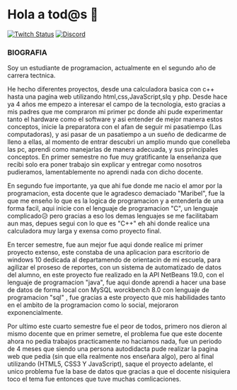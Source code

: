 # Hola a tod@s 👋
[![Twitch Status](https://img.shields.io/twitch/status/mouredev?style=social)](https://www.twitch.tv/mama1ucha)
[![Discord](https://img.shields.io/discord/729672926432985098?style=social&label=Discord&logo=discord)](https://discord.gg/x3Hxp7wZ)

### BIOGRAFIA
Soy un estudiante de programacion, actualmente en el segundo año de carrera tectnica.

He hecho diferentes proyectos, desde una calculadora basica con c++ hasta una pagina web utilizando html,css,JavaScript,slq y php.
Desde hace ya 4 años me empezo a interesar el campo de la tecnologia, esto gracias a mis padres que me compraron mi primer pc donde ahi pude experimentar tanto el hardware como el software y asi entender de mejor manera estos conceptos, inicie la preparatora con el afan de seguir mi pasatiempo (Las computadoras), y asi pasar de un pasatiempo a un sueño de dedicarme de lleno a ellas, al momento de entrar descubri un amplio mundo que conelleba las pc, aprendi como manejarlas de manera adecuada, y sus principales conceptos.
En primer semestre no fue muy gratificante la enseñanza que recibi solo era poner trabajo sin explicar y entregar como nosotros pudieramos, lamentablemente no aprendi nada con dicho docente.


En segundo fue importante, ya que ahi fue donde me nacio el amor por la programacion, esta docente que le agradesco demaciado "Maribel", fue la que me enseño lo que es la logica de programacion y a entenderla de una forma facil, aqui inicie con el lenguaje de programacion "C", un lenguaje complicado😥 pero gracias a eso los demas lenguajes se me facilitabam aun mas, depues segui con lo que es "C++" eh ahi donde realice una calculadora muy larga y exensa como proyecto final.


En tercer semestre, fue aun mejor fue aqui donde realice mi primer proyecto extenso, este constaba de una aplicacion para escritorio de windows 10 dedicada al departamendo de orientacin de mi escuela, para agilizar el proseso de reportes, con un sistema de automatizado de datos del alumno, en este proyecto fue realizado en la API NetBeans 19.0, con el lenguaje de programacion "java", fue aqui donde aprendi a hacer una base de datos de forma local con MySQL worckbench 8.0 con lenguaje de programacion "sql" , fue gracias a este proyecto que mis habilidades tanto en el ambito de la programacion como lo social, mejoraron exponencialmente.


Por ultimo este cuarto semestre fue el peor de todos, primero nos dieron al mismo docente que en primer semetre, el problema fue que este docente ahora no pedia trabajos practicamente no haciamos nada, fue un periodo de 4 meses que siendo una persona autodidacta pude realizar la pagina web que pedia (sin que ella realmente nos enseñara algo), pero al final utilizando (HTML5, CSS3 Y JavaScript), saque el proyecto adelante, el unico problema fue la base de datos que gracias a que el docente nisiquiera toco el tema fue entonces que tuve muchas comlicaciones.



